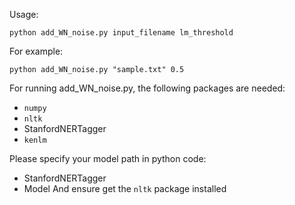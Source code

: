 Usage:

```
python add_WN_noise.py input_filename lm_threshold
```

For example:

```
python add_WN_noise.py "sample.txt" 0.5
```

For running add_WN_noise.py, the following packages are needed:
- ```numpy```
- ```nltk```
- StanfordNERTagger
- ```kenlm```


Please specify your model path in python code:
- StanfordNERTagger
- Model
And ensure get the ```nltk``` package installed